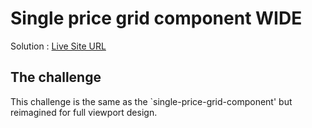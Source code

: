#  Single price grid component WIDE

Solution : [Live Site URL](https://frontend-mentor-challenges-ecru.vercel.app/single-price-grid-component-wide/)

## The challenge

 This challenge is the same as the `single-price-grid-component' but reimagined for full viewport design.